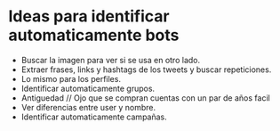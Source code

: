 # Ideas para identificar automaticamente bots

* Buscar la imagen para ver si se usa en otro lado.
* Extraer frases, links y hashtags de los tweets y buscar repeticiones.
* Lo mismo para los perfiles.
* Identificar automaticamente grupos.
* Antiguedad // Ojo que se compran cuentas con un par de años facil
* Ver diferencias entre user y nombre.
* Identificar automaticamente campañas.
